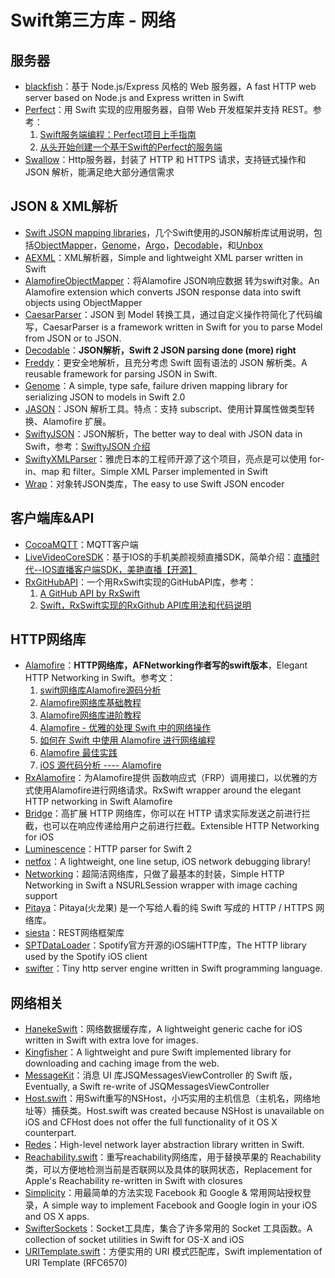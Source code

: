 # Swift第三方库 - 网络
## 服务器
- [blackfish][1]：基于 Node.js/Express 风格的 Web 服务器，A fast HTTP web server based on Node.js and Express written in Swift
- [Perfect][2]：用 Swift 实现的应用服务器，自带 Web 开发框架并支持 REST。参考：
	1. [Swift服务端编程：Perfect项目上手指南][3]
	2. [从头开始创建一个基于Swift的Perfect的服务端][4]
- [Swallow][5]：Http服务器，封装了 HTTP 和 HTTPS 请求，支持链式操作和 JSON 解析，能满足绝大部分通信需求

## JSON & XML解析
- [Swift JSON mapping libraries][6]，几个Swift使用的JSON解析库试用说明，包括[ObjectMapper][7]，[Genome][8]，[Argo][9]，[Decodable][10]，和[Unbox][11]
- [AEXML][12]：XML解析器，Simple and lightweight XML parser written in Swift
- [AlamofireObjectMapper][13]：将Alamofire JSON响应数据 转为swift对象。An Alamofire extension which converts JSON response data into swift objects using ObjectMapper
- [CaesarParser][14]：JSON 到 Model 转换工具，通过自定义操作符简化了代码编写，CaesarParser is a framework written in Swift for you to parse Model from JSON or to JSON.
- [Decodable][15]：**JSON解析，Swift 2 JSON parsing done (more) right**
- [Freddy][16]：更安全地解析，且充分考虑 Swift 固有语法的 JSON 解析类。A reusable framework for parsing JSON in Swift.
- [Genome][17]：A simple, type safe, failure driven mapping library for serializing JSON to models in Swift 2.0
- [JASON][18]：JSON 解析工具。特点：支持 subscript、使用计算属性做类型转换、Alamofire 扩展。
- [SwiftyJSON][19]：JSON解析，The better way to deal with JSON data in Swift，参考：[SwiftyJSON 介绍][20]
- [SwiftyXMLParser][21]：雅虎日本的工程师开源了这个项目，亮点是可以使用 for-in、map 和 filter。Simple XML Parser implemented in Swift
- [Wrap][22]：对象转JSON类库，The easy to use Swift JSON encoder

## 客户端库&API
- [CocoaMQTT][23]：MQTT客户端
 - [LiveVideoCoreSDK][24]：基于IOS的手机美颜视频直播SDK，简单介绍：[直播时代--IOS直播客户端SDK，美艳直播【开源】][25]
- [RxGitHubAPI][26]：一个用RxSwift实现的GitHubAPI库，参考：
	1. [A GitHub API by RxSwift][27]
	2. [Swift，RxSwift实现的RxGithub API库用法和代码说明][28]

## HTTP网络库
- [Alamofire][29]：**HTTP网络库，AFNetworking作者写的swift版本**，Elegant HTTP Networking in Swift。参考文：
	1. [swift网络库Alamofire源码分析][30]
	2. [Alamofire网络库基础教程][31]
	3. [Alamofire网络库进阶教程][32]
	4. [Alamofire - 优雅的处理 Swift 中的网络操作][33]
	5. [如何在 Swift 中使用 Alamofire 进行网络编程][34]
	6. [Alamofire 最佳实践][35]
	7. [iOS 源代码分析 ---- Alamofire][36]
- [RxAlamofire][37]：为Alamofire提供 函数响应式（FRP）调用接口，以优雅的方式使用Alamofire进行网络请求。RxSwift wrapper around the elegant HTTP networking in Swift Alamofire
- [Bridge][38]：高扩展 HTTP 网络库，你可以在 HTTP 请求实际发送之前进行拦截，也可以在响应传递给用户之前进行拦截。Extensible HTTP Networking for iOS
- [Luminescence][39]：HTTP parser for Swift 2
- [netfox][40]：A lightweight, one line setup, iOS network debugging library!
- [Networking][41]：超简洁网络库，只做了最基本的封装，Simple HTTP Networking in Swift a NSURLSession wrapper with image caching support
- [Pitaya][42]：Pitaya(火龙果) 是一个写给人看的纯 Swift 写成的 HTTP / HTTPS 网络库。
- [siesta][43]：REST网络框架库
- [SPTDataLoader][44]：Spotify官方开源的iOS端HTTP库，The HTTP library used by the Spotify iOS client
- [swifter][45]：Tiny http server engine written in Swift programming language.

## 网络相关
- [HanekeSwift][46]：网络数据缓存库，A lightweight generic cache for iOS written in Swift with extra love for images.
- [Kingfisher][47]：A lightweight and pure Swift implemented library for downloading and caching image from the web.
- [MessageKit][48]：消息 UI 库JSQMessagesViewController 的 Swift 版，Eventually, a Swift re-write of JSQMessagesViewController
- [Host.swift][49]：用Swift重写的NSHost，小巧实用的主机信息（主机名，网络地址等）捕获类。Host.swift was created because NSHost is unavailable on iOS and CFHost does not offer the full functionality of it OS X counterpart.
- [Redes][50]：High-level network layer abstraction library written in Swift.
- [Reachability.swift][51]：重写reachability网络库，用于替换苹果的 Reachability 类，可以方便地检测当前是否联网以及具体的联网状态，Replacement for Apple's Reachability re-written in Swift with closures
- [Simplicity][52]：用最简单的方法实现 Facebook 和 Google & 常用网站授权登录，A simple way to implement Facebook and Google login in your iOS and OS X apps.
- [SwifterSockets][53]：Socket工具库，集合了许多常用的 Socket 工具函数。A collection of socket utilities in Swift for OS-X and iOS
- [URITemplate.swift][54]：方便实用的 URI 模式匹配库，Swift implementation of URI Template (RFC6570)

[1]:	https://github.com/elliottminns/blackfish "blackfish"
[2]:	https://github.com/PerfectlySoft/Perfect "Perfect"
[3]:	http://mp.weixin.qq.com/s?__biz=MzA3ODg4MDk0Ng==&mid=402331193&idx=1&sn=dc07b803ef9377965f5a5092cc37ccab#rd
[4]:	http://www.jianshu.com/p/a4741a89f679 "从头开始创建一个基于Swift的Perfect的服务端"
[5]:	https://github.com/TheHolyGrail/Swallow "Swallow"
[6]:	http://alejandromp.com/blog/2015/10/28/swift-json-mapping-libraries/
[7]:	https://github.com/Hearst-DD/ObjectMapper "ObjectMapper"
[8]:	https://github.com/LoganWright/Genome "Genome"
[9]:	https://github.com/thoughtbot/Argo "Argo"
[10]:	https://github.com/Anviking/Decodable "Decodable"
[11]:	https://github.com/JohnSundell/Unbox "Unbox"
[12]:	https://github.com/tadija/AEXML
[13]:	https://github.com/tristanhimmelman/AlamofireObjectMapper "AlamofireObjectMapper"
[14]:	https://github.com/lancy/CaesarParser "CaesarParser"
[15]:	https://github.com/Anviking/Decodable "Decodable"
[16]:	https://github.com/bignerdranch/Freddy "Freddy"
[17]:	https://github.com/LoganWright/Genome "Genome"
[18]:	https://github.com/delba/JASON "JASON"
[19]:	https://github.com/SwiftyJSON/SwiftyJSON "SwiftyJSON"
[20]:	http://tangplin.github.io/swiftyjson/ "SwiftyJSON 介绍"
[21]:	https://github.com/yahoojapan/SwiftyXMLParser "SwiftyXMLParser"
[22]:	https://github.com/JohnSundell/Wrap "Wrap"
[23]:	https://github.com/emqtt/CocoaMQTT "CocoaMQTT"
[24]:	https://github.com/runner365/LiveVideoCoreSDK "LiveVideoCoreSDK"
[25]:	http://www.cnblogs.com/runner42/p/5241407.html "直播时代--IOS直播客户端SDK，美艳直播【开源】"
[26]:	https://github.com/FengDeng/RxGitHubAPI "RxGitHubAPI"
[27]:	http://fengdeng.github.io/blog/2016/01/29/a-github-api-by-rxswift/ "A GitHub API by RxSwift"
[28]:	http://fengdeng.github.io/blog/2016/01/31/rxgithub-apiku-yong-fa-he-dai-ma-shuo-ming/ "Swift，RxSwift实现的RxGithub API库用法和代码说明"
[29]:	https://github.com/Alamofire/Alamofire
[30]:	http://www.ethanwhy.com/2015/11/16/swift-alamofire-analyse/ "swift网络库Alamofire源码分析"
[31]:	http://www.jianshu.com/p/f1208b5e42d9 "Alamofire网络库基础教程"
[32]:	http://www.jianshu.com/p/30599f64a09c "Alamofire网络库进阶教程"
[33]:	http://swiftcafe.io/2015/12/14/alamofire/ "Alamofire - 优雅的处理 Swift 中的网络操作"
[34]:	http://swift.gg/2015/12/22/alamofire-beginner-guide/ "如何在 Swift 中使用 Alamofire 进行网络编程"
[35]:	https://github.com/ipader/SwiftGuide/wiki/Alamofire%20%E6%9C%80%E4%BD%B3%E5%AE%9E%E8%B7%B5 "Alamofire 最佳实践"
[36]:	http://draveness.me/ios-yuan-dai-ma-fen-xi-alamofire/
[37]:	https://github.com/RxSwiftCommunity/RxAlamofire "RxAlamofire"
[38]:	https://github.com/rawrjustin/Bridge "Bridge"
[39]:	https://github.com/Zewo/Luminescence "Luminescence"
[40]:	https://github.com/kasketis/netfox "netfox"
[41]:	https://github.com/3lvis/Networking "Networking"
[42]:	https://github.com/johnlui/Pitaya "Pitaya"
[43]:	https://github.com/bustoutsolutions/siesta "siesta"
[44]:	https://github.com/spotify/SPTDataLoader "SPTDataLoader"
[45]:	https://github.com/glock45/swifter "swifter"
[46]:	https://github.com/Haneke/HanekeSwift "HanekeSwift"
[47]:	https://github.com/onevcat/Kingfisher "Kingfisher"
[48]:	https://github.com/MessageKit/MessageKit "MessageKit"
[49]:	https://github.com/rjstelling/Host.swift "Host.swift"
[50]:	https://github.com/cuzv/Redes "Redes"
[51]:	https://github.com/ashleymills/Reachability.swift "Reachability.swift"
[52]:	https://github.com/SimplicityMobile/Simplicity "Simplicity"
[53]:	https://github.com/Swiftrien/SwifterSockets "SwifterSockets"
[54]:	https://github.com/kylef/URITemplate.swift "URITemplate.swift"